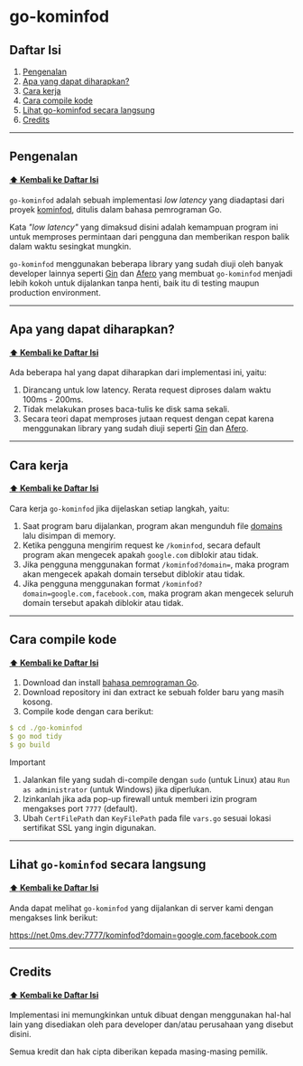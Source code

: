 # go-kominfod

## Daftar Isi

1. [Pengenalan](https://github.com/galpt/go-kominfod?tab=readme-ov-file#pengenalan)
2. [Apa yang dapat diharapkan?](https://github.com/galpt/go-kominfod?tab=readme-ov-file#apa-yang-dapat-diharapkan)
3. [Cara kerja](https://github.com/galpt/go-kominfod?tab=readme-ov-file#cara-kerja)
4. [Cara compile kode](https://github.com/galpt/go-kominfod?tab=readme-ov-file#cara-compile-kode)
5. [Lihat go-kominfod secara langsung](https://github.com/galpt/go-kominfod?tab=readme-ov-file#lihat-go-kominfod-secara-langsung)
6. [Credits](https://github.com/galpt/go-kominfod?tab=readme-ov-file#credits)

* * *

## Pengenalan
#### [:arrow_up: Kembali ke Daftar Isi](https://github.com/galpt/go-kominfod?tab=readme-ov-file#daftar-isi)

`go-kominfod` adalah sebuah implementasi *low latency* yang diadaptasi dari proyek [kominfod](https://github.com/lepasid/kominfod), ditulis dalam bahasa pemrograman Go.

Kata *"low latency"* yang dimaksud disini adalah kemampuan program ini untuk memproses permintaan dari pengguna dan memberikan respon balik dalam waktu sesingkat mungkin.

`go-kominfod` menggunakan beberapa library yang sudah diuji oleh banyak developer lainnya seperti [Gin](https://github.com/gin-gonic/gin) dan [Afero](https://github.com/spf13/afero) yang membuat `go-kominfod` menjadi lebih kokoh untuk dijalankan tanpa henti, baik itu di testing maupun production environment.

* * *

## Apa yang dapat diharapkan?
#### [:arrow_up: Kembali ke Daftar Isi](https://github.com/galpt/go-kominfod?tab=readme-ov-file#daftar-isi)

Ada beberapa hal yang dapat diharapkan dari implementasi ini, yaitu:
1. Dirancang untuk low latency. Rerata request diproses dalam waktu 100ms - 200ms.
2. Tidak melakukan proses baca-tulis ke disk sama sekali.
3. Secara teori dapat memproses jutaan request dengan cepat karena menggunakan library yang sudah diuji seperti [Gin](https://github.com/gin-gonic/gin) dan [Afero](https://github.com/spf13/afero).

* * *

## Cara kerja
#### [:arrow_up: Kembali ke Daftar Isi](https://github.com/galpt/go-kominfod?tab=readme-ov-file#daftar-isi)

Cara kerja `go-kominfod` jika dijelaskan setiap langkah, yaitu:
1. Saat program baru dijalankan, program akan mengunduh file [domains](https://raw.githubusercontent.com/lepasid/blocklist/main/domains) lalu disimpan di memory.
2. Ketika pengguna mengirim request ke `/kominfod`, secara default program akan mengecek apakah `google.com` diblokir atau tidak.
3. Jika pengguna menggunakan format `/kominfod?domain=`, maka program akan mengecek apakah domain tersebut diblokir atau tidak.
4. Jika pengguna menggunakan format `/kominfod?domain=google.com,facebook.com`, maka program akan mengecek seluruh domain tersebut apakah diblokir atau tidak.

* * *

## Cara compile kode
#### [:arrow_up: Kembali ke Daftar Isi](https://github.com/galpt/go-kominfod?tab=readme-ov-file#daftar-isi)

1. Download dan install [bahasa pemrograman Go](https://go.dev/).
2. Download repository ini dan extract ke sebuah folder baru yang masih kosong.
3. Compile kode dengan cara berikut:

```yaml
$ cd ./go-kominfod
$ go mod tidy
$ go build
```

> [!IMPORTANT]
> 1. Jalankan file yang sudah di-compile dengan `sudo` (untuk Linux) atau `Run as administrator` (untuk Windows) jika diperlukan.
> 2. Izinkanlah jika ada pop-up firewall untuk memberi izin program mengakses port `7777` (default).
> 3. Ubah `CertFilePath` dan `KeyFilePath` pada file `vars.go` sesuai lokasi sertifikat SSL yang ingin digunakan.

* * *

## Lihat `go-kominfod` secara langsung
#### [:arrow_up: Kembali ke Daftar Isi](https://github.com/galpt/go-kominfod?tab=readme-ov-file#daftar-isi)

Anda dapat melihat `go-kominfod` yang dijalankan di server kami dengan mengakses link berikut:

https://net.0ms.dev:7777/kominfod?domain=google.com,facebook.com

* * *

## Credits
#### [:arrow_up: Kembali ke Daftar Isi](https://github.com/galpt/go-kominfod?tab=readme-ov-file#daftar-isi)

Implementasi ini memungkinkan untuk dibuat dengan menggunakan hal-hal lain yang disediakan oleh para developer dan/atau perusahaan yang disebut disini.

Semua kredit dan hak cipta diberikan kepada masing-masing pemilik.
